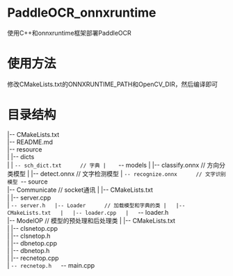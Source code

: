# PaddleOCR_onnxruntime
使用C++和onnxruntime框架部署PaddleOCR

# 使用方法
修改CMakeLists.txt的ONNXRUNTIME_PATH和OpenCV_DIR，然后编译即可

# 目录结构

|-- CMakeLists.txt  
|-- README.md  
|-- resource  
|  |-- dicts  
|    |    `-- sch_dict.txt      // 字典
|    `-- models
|        |-- classify.onnx      // 方向分类模型
|        |-- detect.onnx      // 文字检测模型
|        `-- recognize.onnx      // 文字识别模型
`-- source  
    |-- Communicate      // socket通讯
    |   |-- CMakeLists.txt  
    |   |-- server.cpp  
    |   `-- server.h  
    |-- Loader      // 加载模型和字典的类
    |   |-- CMakeLists.txt  
    |   |-- loader.cpp  
    |   `-- loader.h  
    |-- ModelOP      // 模型的预处理和后处理类
    |   |-- CMakeLists.txt  
    |   |-- clsnetop.cpp  
    |   |-- clsnetop.h  
    |   |-- dbnetop.cpp  
    |   |-- dbnetop.h  
    |   |-- recnetop.cpp  
    |   `-- recnetop.h  
    `-- main.cpp

